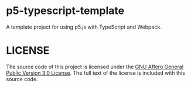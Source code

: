 # p5-typescript-template

A template project for using p5.js with TypeScript and Webpack.

# LICENSE

The source code of this project is licensed under the
[GNU Affero General Public Version 3.0 License](https://www.gnu.org/licenses/agpl-3.0.en.html).
The full text of the license is included with this source code.
